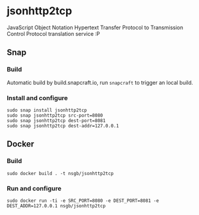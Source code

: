 # jsonhttp2tcp

JavaScript Object Notation Hypertext Transfer Protocol to Transmission Control Protocol translation service :P

## Snap

### Build

Automatic build by build.snapcraft.io, run `snapcraft` to trigger an local build.

### Install and configure

```
sudo snap install jsonhttp2tcp
sudo snap jsonhttp2tcp src-port=8080
sudo snap jsonhttp2tcp dest-port=8081
sudo snap jsonhttp2tcp dest-addr=127.0.0.1
```

## Docker

### Build

```
sudo docker build . -t nsgb/jsonhttp2tcp
```

### Run and configure

```
sudo docker run -ti -e SRC_PORT=8080 -e DEST_PORT=8081 -e DEST_ADDR=127.0.0.1 nsgb/jsonhttp2tcp
```
